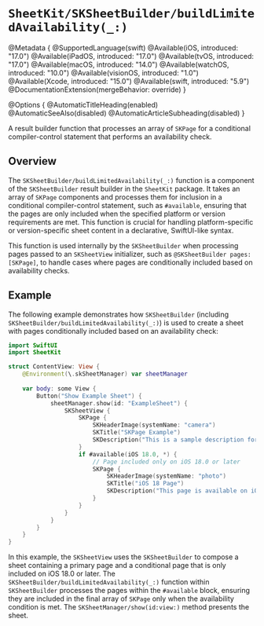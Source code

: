 # ``SheetKit/SKSheetBuilder/buildLimitedAvailability(_:)``

@Metadata {
    @SupportedLanguage(swift)
    @Available(iOS, introduced: "17.0")
    @Available(iPadOS, introduced: "17.0")
    @Available(tvOS, introduced: "17.0")
    @Available(macOS, introduced: "14.0")
    @Available(watchOS, introduced: "10.0")
    @Available(visionOS, introduced: "1.0")
    @Available(Xcode, introduced: "15.0")
    @Available(swift, introduced: "5.9")
    @DocumentationExtension(mergeBehavior: override)
}

@Options {
    @AutomaticTitleHeading(enabled)
    @AutomaticSeeAlso(disabled)
    @AutomaticArticleSubheading(disabled)
}

A result builder function that processes an array of ``SKPage`` for a conditional compiler-control statement that performs an availability check.

## Overview

The ``SKSheetBuilder/buildLimitedAvailability(_:)`` function is a component of the ``SKSheetBuilder`` result builder in the `SheetKit` package. It takes an array of `SKPage` components and processes them for inclusion in a conditional compiler-control statement, such as `#available`, ensuring that the pages are only included when the specified platform or version requirements are met. This function is crucial for handling platform-specific or version-specific sheet content in a declarative, SwiftUI-like syntax.

This function is used internally by the ``SKSheetBuilder`` when processing pages passed to an ``SKSheetView`` initializer, such as `@SKSheetBuilder pages: [SKPage]`, to handle cases where pages are conditionally included based on availability checks.

## Example

The following example demonstrates how ``SKSheetBuilder`` (including ``SKSheetBuilder/buildLimitedAvailability(_:)``) is used to create a sheet with pages conditionally included based on an availability check:

```swift
import SwiftUI
import SheetKit

struct ContentView: View {
    @Environment(\.skSheetManager) var sheetManager
    
    var body: some View {
        Button("Show Example Sheet") {
            sheetManager.show(id: "ExampleSheet") {
                SKSheetView {
                    SKPage {
                        SKHeaderImage(systemName: "camera")
                        SKTitle("SKPage Example")
                        SKDescription("This is a sample description for the page.")
                    }
                    if #available(iOS 18.0, *) {
                        // Page included only on iOS 18.0 or later
                        SKPage {
                            SKHeaderImage(systemName: "photo")
                            SKTitle("iOS 18 Page")
                            SKDescription("This page is available on iOS 18.0+.")
                        }
                    }
                }
            }
        }
    }
}
```

In this example, the ``SKSheetView`` uses the ``SKSheetBuilder`` to compose a sheet containing a primary page and a conditional page that is only included on iOS 18.0 or later. The ``SKSheetBuilder/buildLimitedAvailability(_:)`` function within ``SKSheetBuilder`` processes the pages within the `#available` block, ensuring they are included in the final array of `SKPage` only when the availability condition is met. The ``SKSheetManager/show(id:view:)`` method presents the sheet.